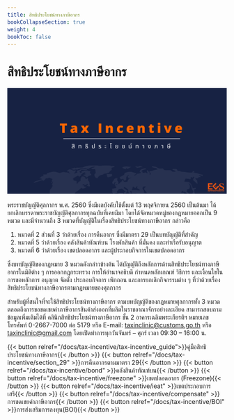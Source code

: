 ```yaml
---
title: สิทธิประโยชน์ทางภาษีอากร
bookCollapseSection: true
weight: 4
bookToc: false
---
```

สิทธิประโยชน์ทางภาษีอากร
===

![](https://github.com/ecs-support/knowledge-center/raw/master/img/tax-incentive.png)

พระราชบัญญัติศุลกากร พ.ศ. 2560 ซึ่งมีผลบังคับใช้ตั้งแต่ 13 พฤศจิกายน 2560 เป็นต้นมา ได้ยกเลิกบรรดาพระราชบัญญัติศุลกากรทุกฉบับที่เคยมีมา โดยได้จัดหมวดหมู่ของกฎหมายออกเป็น 9 หมวด และมีจำนวนถึง 3 หมวดที่บัญญัติในเรื่องสิทธิประโยชน์ทางภาษีอากร กล่าวคือ

1.  หมวดที่ 2 ส่วนที่ 3 ว่าด้วยเรื่อง การคืนอากร ซึ่งมีมาตรา 29 เป็นบทบัญญัติที่สำคัญ
2.  หมวดที่ 5 ว่าด้วยเรื่อง คลังสินค้าทัณฑ์บน โรงพักสินค้า ที่มั่นคง และท่าเรือรับอนุญาต
3.  หมวดที่ 6 ว่าด้วยเรื่อง เขตปลอดอากร และผู้ประกอบกิจการในเขตปลอดอากร

ซึ่งบทบัญญัติของกฎหมาย 3 หมวดดังกล่าวข้างต้น ได้บัญญัติถึงหลักการด้านสิทธิประโยชน์ทางภาษีอากรในมิติต่าง ๆ การออกกฎกระทรวง การให้อำนาจอธิบดี กำหนดหลักเกณฑ์ วิธีการ และเงื่อนไขในการขอหลักการ อนุญาต จัดตั้ง ประกอบกิจการ เพิกถอน และการยกเลิกกิจกรรมต่าง ๆ ที่ว่าด้วยเรื่องสิทธิประโยชน์ทางภาษีอากรตามกฎหมายของศุลกากร

สำหรับผู้ที่สนใจที่จะใช้สิทธิประโยชน์ทางภาษีอากร  ตามบทบัญญัติของกฎหมายศุลกากรทั้ง 3 หมวด ตลอดถึงการขอชดเชยค่าภาษีอากรสินค้าส่งออกที่ผลิตในราชอาณาจักรอย่างละเอียด สามารถสอบถามข้อมูลเพิ่มเติมได้ที่ คลินิกสิทธิประโยชน์ทางภาษีอากร ชั้น 2 อาคารเฉลิมพระเกียรติฯ หมายเลขโทรศัพท์ 0-2667-7000 ต่อ 5179 หรือ  E-mail: taxinclinic@customs.go.th หรือ  taxinclinic@gmail.com โดยเปิดทำการทุกวันจันทร์  – ศุกร์ เวลา 09:30  – 16:00 น.

{{< button relref="/docs/tax-incentive/tax-incentive_guide">}}คู่มือสิทธิประโยชน์ทางภาษีอากร{{< /button >}}
{{< button relref="/docs/tax-incentive/section_29" >}}การคืนอากรตามมาตรา 29{{< /button >}}
{{< button relref="/docs/tax-incentive/bond" >}}คลังสินค้าทัณฑ์บน{{< /button >}}
{{< button relref="/docs/tax-incentive/freezone" >}}เขตปลอดอากร (Freezone){{< /button >}}
{{< button relref="/docs/tax-incentive/ieat" >}}เขตประกอบการเสรี{{< /button >}}
{{< button relref="/docs/tax-incentive/compensate" >}}การชดเชยค่าภาษีอากร{{< /button >}}
{{< button relref="/docs/tax-incentive/BOI" >}}การส่งเสริมการลงทุน(BOI){{< /button >}}